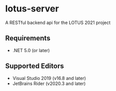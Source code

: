 # lotus-server
A RESTful backend api for the LOTUS 2021 project

## Requirements
* .NET 5.0 (or later)

## Supported Editors
* Visual Studio 2019 (v16.8 and later)
* JetBrains Rider (v2020.3 and later)
